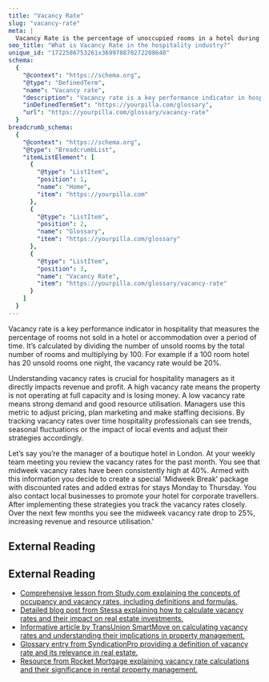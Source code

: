```yaml
---
title: "Vacancy Rate"
slug: "vacancy-rate"
meta: |
  Vacancy Rate is the percentage of unoccupied rooms in a hotel during a specific period. It helps gauge how well the hotel is filling its available rooms.
seo_title: "What is Vacancy Rate in the hospitality industry?"
unique_id: "1722586753261x369978870272208640"
schema:
  {
    "@context": "https://schema.org",
    "@type": "DefinedTerm",
    "name": "Vacancy rate",
    "description": "Vacancy rate is a key performance indicator in hospitality that measures the percentage of rooms not sold in a hotel or accommodation over a period. It is calculated by dividing the number of unsold rooms by the total number of rooms and multiplying by 100.",
    "inDefinedTermSet": "https://yourpilla.com/glossary",
    "url": "https://yourpilla.com/glossary/vacancy-rate"
  }
breadcrumb_schema:
  {
    "@context": "https://schema.org",
    "@type": "BreadcrumbList",
    "itemListElement": [
      {
        "@type": "ListItem",
        "position": 1,
        "name": "Home",
        "item": "https://yourpilla.com"
      },
      {
        "@type": "ListItem",
        "position": 2,
        "name": "Glossary",
        "item": "https://yourpilla.com/glossary"
      },
      {
        "@type": "ListItem",
        "position": 3,
        "name": "Vacancy Rate",
        "item": "https://yourpilla.com/glossary/vacancy-rate"
      }
    ]
  }
---
```


Vacancy rate is a key performance indicator in hospitality that measures the percentage of rooms not sold in a hotel or accommodation over a period of time. It’s calculated by dividing the number of unsold rooms by the total number of rooms and multiplying by 100. For example if a 100 room hotel has 20 unsold rooms one night, the vacancy rate would be 20%.

Understanding vacancy rates is crucial for hospitality managers as it directly impacts revenue and profit. A high vacancy rate means the property is not operating at full capacity and is losing money. A low vacancy rate means strong demand and good resource utilisation. Managers use this metric to adjust pricing, plan marketing and make staffing decisions. By tracking vacancy rates over time hospitality professionals can see trends, seasonal fluctuations or the impact of local events and adjust their strategies accordingly.

Let’s say you’re the manager of a boutique hotel in London. At your weekly team meeting you review the vacancy rates for the past month. You see that midweek vacancy rates have been consistently high at 40%. Armed with this information you decide to create a special 'Midweek Break' package with discounted rates and added extras for stays Monday to Thursday. You also contact local businesses to promote your hotel for corporate travellers. After implementing these strategies you track the vacancy rates closely. Over the next few months you see the midweek vacancy rate drop to 25%, increasing revenue and resource utilisation.'

## External Reading



## External Reading

*   [Comprehensive lesson from Study.com explaining the concepts of occupancy and vacancy rates, including definitions and formulas.](https://study.com/academy/lesson/occupancy-vacancy-analysis-definition-process.html)
*   [Detailed blog post from Stessa explaining how to calculate vacancy rates and their impact on real estate investments.](https://www.stessa.com/blog/vacancy-rate/)
*   [Informative article by TransUnion SmartMove on calculating vacancy rates and understanding their implications in property management.](https://www.mysmartmove.com/blog/calculating-vacancy-rate)
*   [Glossary entry from SyndicationPro providing a definition of vacancy rate and its relevance in real estate.](https://syndicationpro.com/glossary-definitions/vacancy-rate)
*   [Resource from Rocket Mortgage explaining vacancy rate calculations and their significance in rental property management.](https://www.rocketmortgage.com/learn/vacancy-rate)